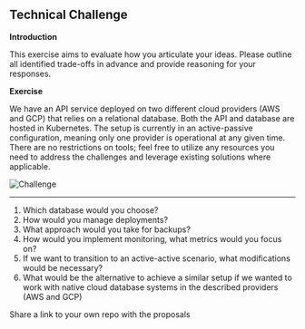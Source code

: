 ## **Technical Challenge**

**Introduction**

This exercise aims to evaluate how you articulate your ideas. Please outline all identified trade-offs in advance and provide reasoning for your responses.

**Exercise**

We have an API service deployed on two different cloud providers (AWS and GCP) that relies on a relational database. Both the API and database are hosted in Kubernetes. The setup is currently in an active-passive configuration, meaning only one provider is operational at any given time.
There are no restrictions on tools; feel free to utilize any resources you need to address the challenges and leverage existing solutions where applicable.


![Challenge](challenge.png)

---

1. Which database would you choose?
2. How would you manage deployments?
3. What approach would you take for backups?
4. How would you implement monitoring, what metrics would you focus on?
6. If we want to transition to an active-active scenario, what modifications would be necessary?
7. What would be the alternative to achieve a similar setup if we wanted to work with native cloud database systems in the described providers (AWS and GCP)

Share a link to your own repo with the proposals
